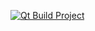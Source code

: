 [![Qt Build Project](https://github.com/TheSevaOne/PianoQt/actions/workflows/main.yml/badge.svg)](https://github.com/TheSevaOne/PianoQt/actions/workflows/main.yml)
